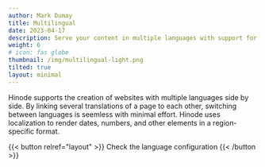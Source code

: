 ```yaml
---
author: Mark Dumay
title: Multilingual
date: 2023-04-17
description: Serve your content in multiple languages with support for localization.
weight: 6
# icon: fas globe
thumbnail: /img/multilingual-light.png
tilted: true
layout: minimal
---
```


Hinode supports the creation of websites with multiple languages side by side. By linking several translations of a page to each other, switching between languages is seemless with minimal effort. Hinode uses localization to render dates, numbers, and other elements in a region-specific format.

{{< button relref="layout" >}}
    Check the language configuration
{{< /button >}}
